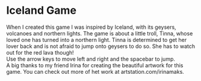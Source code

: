 # Iceland Game

When I created this game I was inspired by Iceland, with its geysers, volcanoes and northern lights. The game is about a little troll, Tinna, whose loved one has turned into a northern light. Tinna is determined to get her lover back and is not afraid to jump onto geysers to do so. She has to watch out for the red lava though!  
Use the arrow keys to move left and right and the spacebar to jump.  
A big thanks to my friend Irina for creating the beautiful artwork for this game. You can check out more of het work at artstation.com/irinamaks.